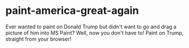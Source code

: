 # paint-america-great-again
Ever wanted to paint on Donald Trump but didn't want to go and drag a picture of him into MS Paint? Well, now you don't have to! Paint on Trump, straight from your browser!
